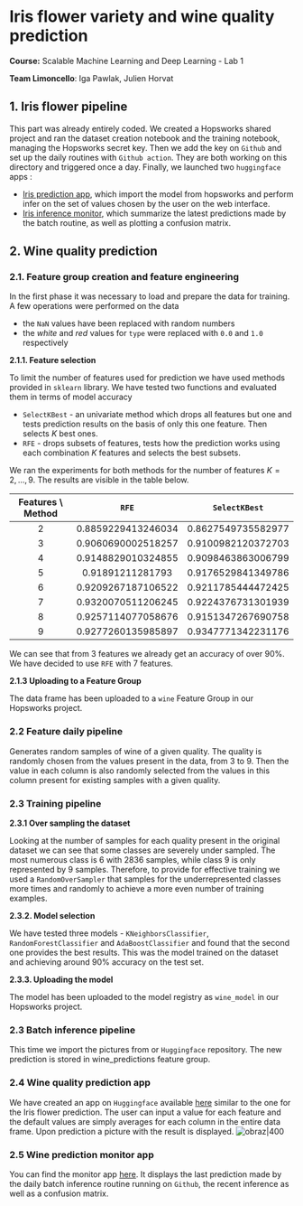 # Iris flower variety and wine quality prediction

**Course:** Scalable Machine Learning and Deep Learning - Lab 1

**Team Limoncello**: Iga Pawlak, Julien Horvat

## 1. Iris flower pipeline

This part was already entirely coded. We created a Hopsworks shared project and ran the dataset creation notebook and the training notebook, managing the Hopsworks secret key. Then we add the key on `Github` and set up the daily routines with `Github action`. They are both working on this directory and triggered once a day. 
Finally, we launched two `huggingface` apps : 
* [Iris prediction app](https://huggingface.co/spaces/PiJul/Iris_prediction), which import the model from hopsworks and perform infer on the set of values chosen by the user on the web interface.
* [Iris inference monitor](https://huggingface.co/spaces/PiJul/Iris-monitor), which summarize the latest predictions made by the batch routine, as well as plotting a confusion matrix.

## 2. Wine quality prediction 
### 2.1. Feature group creation and feature engineering 

In the first phase it was necessary to load and prepare the data for training. A few operations were performed on the data
* the `NaN` values have been replaced with random numbers
* the *white* and *red* values for `type` were replaced with `0.0` and `1.0` respectively

**2.1.1. Feature selection**

To limit the number of features used for prediction we have used methods provided in `sklearn` library. We have tested two functions and evaluated them in terms of model accuracy 
* `SelectKBest` - an univariate method which drops all features but one and tests prediction results on the basis of only this one feature. Then selects $K$ best ones. 
* `RFE` - drops subsets of features, tests how the prediction works using each combination $K$ features and selects the best subsets. 

We ran the experiments for both methods for the number of features $K = 2, ..., 9$. The results are visible in the table below.

| Features \ Method | `RFE` | `SelectKBest` |  
 | :---: | :---: | :---: |
| 2 | 0.8859229413246034 | 0.8627549735582977 | 
| 3 | 0.9060690002518257 | 0.9100982120372703 | 
| 4 | 0.9148829010324855 | 0.9098463863006799 | 
| 5 | 0.91891211281793 | 0.9176529841349786 | 
| 6 | 0.9209267187106522 | 0.9211785444472425 | 
| 7 | 0.9320070511206245 | 0.9224376731301939 | 
| 8 | 0.9257114077058676 | 0.9151347267690758 | 
| 9 | 0.9277260135985897 | 0.9347771342231176 | 

We can see that from $3$ features we already get an accuracy of over $90\%$. We have decided to use `RFE` with $7$ features. 

**2.1.3 Uploading to a Feature Group**

The data frame has been uploaded to a `wine` Feature Group in our Hopsworks project. 
### 2.2 Feature daily pipeline
Generates random samples of wine of a given quality. The quality is randomly chosen from the values present in the data, from $3$ to $9$. Then the value in each column is also randomly selected from the values in this column present for existing samples with a given quality. 
### 2.3 Training pipeline 
**2.3.1 Over sampling the dataset**

Looking at the number of samples for each quality present in the original dataset we can see that some classes are severely under sampled. The most numerous class is $6$ with $2836$ samples, while class $9$ is only represented by $9$ samples. 
Therefore, to provide for effective training we used a `RandomOverSampler` that samples for  the underrepresented classes more times and randomly to achieve a more even number of training examples. 

**2.3.2. Model selection**

We have tested three models - `KNeighborsClassifier`, `RandomForestClassifier` and `AdaBoostClassifier` and found that the second one provides the best results.  This was the model trained on the dataset and achieving around 90% accuracy on the test set. 

**2.3.3. Uploading the model**

The model has been uploaded to the model registry as `wine_model` in our Hopsworks project. 

### 2.3 Batch inference pipeline 

This time we import the pictures from or `Huggingface` repository. The new prediction is stored in wine_predictions feature group.

### 2.4 Wine quality prediction app 

We have created an app on `Huggingface` available [here](https://huggingface.co/spaces/PiJul/Wine_quality_prediction) similar to the one for the Iris flower prediction. The user can input a value for each feature and the default values are simply averages for each column in the entire data frame. 
Upon prediction a picture with the result is displayed. ![obraz|400](https://github.com/Seyoooo/SMLlab/assets/36933957/ce568bc8-a466-4844-9fd4-e1507da721e3)

### 2.5 Wine prediction monitor app

You can find the monitor app [here](https://huggingface.co/spaces/PiJul/WineMonitor). It displays the last prediction made by the daily batch inference routine running on `Github`, the recent inference as well as a confusion matrix. 
